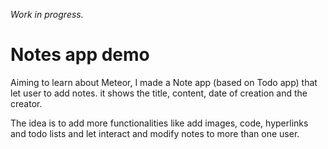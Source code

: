 _Work in progress._

# Notes app demo

Aiming to learn about Meteor, I made a Note app (based on Todo app) that let user to add notes. it shows the title, content, date of creation and the creator.

The idea is to add more functionalities like add images, code, hyperlinks and todo lists and let interact and modify notes to more than one user.
